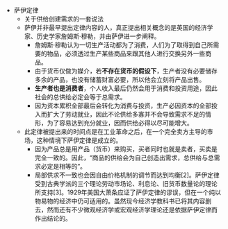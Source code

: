 - 萨伊定律
	- 关于供给创建需求的一套说法
	- 萨伊并非最早提出定律内容的人，真正提出相关概念的是英国的经济学家、历史学家詹姆斯·穆勒，并由萨伊进一步阐释。
		- 詹姆斯·穆勒认为一切生产活动都为了消费，人们为了取得到自己所需要的物品，必须透过生产某些商品来跟其他人进行交换另外一些商品。
		- 由于货币仅做为媒介，若**不存在货币的假设下**，生产者没有必要储存多余的产品，也没有储蓄财富必要，所以他会立刻将产品出售。
		- **生产者也是消费者**，个人收入最后仍然会用于消费和投资用途，因此社会的总供给必定会等于总需求。
		- 因为资本累积全部最后会转化为消费与投资，生产必因资本的全部投入而扩大了劳动就业，因此不论供给多寡并不会导致需求不足的情形，为了容易达到充分就业，因而供给必得以尽可能增大。
	- 此定律被提出来的时间点是在工业革命之后，在一个完全卖方主导的市场，这种情境下萨伊定律是成立的。
		- 因为产品总是用产品（货币）来购买，买者同时也就是卖者，买卖是完全一致的。因此，“商品的供给会为自己创造出需求，总供给与总需求必定是相等的”。
		- 局部供求不一致也会因自由价格机制的调节而达到均衡[2]。萨伊定律受到古典学派的三个理论劳动市场论、利息论、旧货币数量论的理论所支持[3]。1929年美国大萧条应证了萨伊定律的谬误，但在一个纯以物易物的经济中仍可适用的。虽然现今经济学教科书已将其内容删去，然而还有不少微观经济学或宏观经济学理论还是依据萨伊定律而作出结论的。